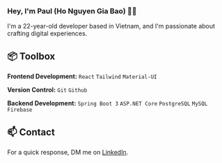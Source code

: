### Hey, I'm Paul (Ho Nguyen Gia Bao) 👋🏽

I'm a 22-year-old developer based in Vietnam, and I'm passionate about crafting digital experiences.

## 📦 Toolbox

**Frontend Development:** `React` `Tailwind` `Material-UI`

**Version Control:** `Git` `Github`

**Backend Development:** `Spring Boot 3` `ASP.NET Core` `PostgreSQL` `MySQL` `Firebase`

## 📫 Contact

For a quick response, DM me on [LinkedIn](https://www.linkedin.com/in/baohng/).
